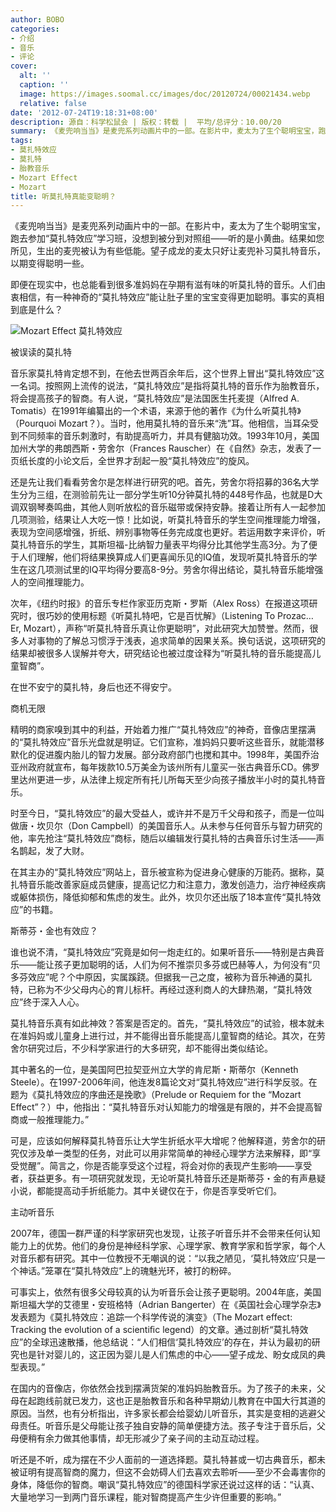 ```yaml
---
author: BOBO
categories:
- 介绍
- 音乐
- 评论
cover:
  alt: ''
  caption: ''
  image: https://images.soomal.cc/images/doc/20120724/00021434.webp
  relative: false
date: '2012-07-24T19:18:31+08:00'
description: 源自：科学松鼠会 | 版权：转载 |  平均/总评分：10.00/20
summary: 《麦兜响当当》是麦兜系列动画片中的一部。在影片中，麦太为了生个聪明宝宝，跑去参加“莫扎特效应”学习班，没想到被分到对照组――听的是小黄曲。结果如您所见，生出的麦兜被认为有些低能。望子成龙的麦太只好让麦兜补习莫扎特音乐，以期变得聪明一些。即便在现实中，也总能看到很多准妈妈在孕期有滋有味的听莫扎特的音乐……
tags:
- 莫扎特效应
- 莫扎特
- 胎教音乐
- Mozart Effect
- Mozart
title: 听莫扎特真能变聪明？
---
```


《麦兜响当当》是麦兜系列动画片中的一部。在影片中，麦太为了生个聪明宝宝，跑去参加“莫扎特效应”学习班，没想到被分到对照组――听的是小黄曲。结果如您所见，生出的麦兜被认为有些低能。望子成龙的麦太只好让麦兜补习莫扎特音乐，以期变得聪明一些。

即便在现实中，也总能看到很多准妈妈在孕期有滋有味的听莫扎特的音乐。人们由衷相信，有一种神奇的“莫扎特效应”能让肚子里的宝宝变得更加聪明。事实的真相到底是什么？

![Mozart Effect 莫扎特效应](https://images.soomal.cc/images/doc/20120724/00021434.webp)





被误读的莫扎特

音乐家莫扎特肯定想不到，在他去世两百余年后，这个世界上冒出“莫扎特效应”这一名词。按照网上流传的说法，“莫扎特效应”是指将莫扎特的音乐作为胎教音乐，将会提高孩子的智商。有人说，“莫扎特效应”是法国医生托麦提（Alfred A. Tomatis）在1991年编纂出的一个术语，来源于他的著作《为什么听莫扎特》（Pourquoi Mozart？）。当时，他用莫扎特的音乐来“洗”耳。他相信，当耳朵受到不同频率的音乐刺激时，有助提高听力，并具有健脑功效。1993年10月，美国加州大学的弗朗西斯・劳舍尔（Frances Rauscher）在《自然》杂志，发表了一页纸长度的小论文后，全世界才刮起一股“莫扎特效应”的旋风。

还是先让我们看看劳舍尔是怎样进行研究的吧。首先，劳舍尔将招募的36名大学生分为三组，在测验前先让一部分学生听10分钟莫扎特的448号作品，也就是D大调双钢琴奏鸣曲，其他人则听放松的音乐磁带或保持安静。接着让所有人一起参加几项测验，结果让人大吃一惊！比如说，听莫扎特音乐的学生空间推理能力增强，表现为空间感增强，折纸、辨别事物等任务完成度也更好。若运用数字来评价，听莫扎特音乐的学生，其斯坦福-比纳智力量表平均得分比其他学生高3分。为了便于人们理解，他们将结果换算成人们更喜闻乐见的IQ值，发现听莫扎特音乐的学生在这几项测试里的IQ平均得分要高8-9分。劳舍尔得出结论，莫扎特音乐能增强人的空间推理能力。

次年，《纽约时报》的音乐专栏作家亚历克斯・罗斯（Alex Ross）在报道这项研究时，很巧妙的使用标题《听莫扎特吧，它是百忧解》（Listening To Prozac… Er, Mozart），声称“听莫扎特音乐真让你更聪明”，对此研究大加赞誉。然而，很多人对事物的了解总习惯浮于浅表，追求简单的因果关系。换句话说，这项研究的结果却被很多人误解并夸大，研究结论也被过度诠释为“听莫扎特的音乐能提高儿童智商”。

在世不安宁的莫扎特，身后也还不得安宁。

商机无限

精明的商家嗅到其中的利益，开始着力推广“莫扎特效应”的神奇，音像店里摆满的“莫扎特效应”音乐光盘就是明证。它们宣称，准妈妈只要听这些音乐，就能潜移默化的促进腹内胎儿的智力发展。部分政府部门也搅和其中。1998年，美国乔治亚州政府就宣布，每年拨款10.5万美金为该州所有儿童买一张古典音乐CD。佛罗里达州更进一步，从法律上规定所有托儿所每天至少向孩子播放半小时的莫扎特音乐。

时至今日，“莫扎特效应”的最大受益人，或许并不是万千父母和孩子，而是一位叫做唐・坎贝尔（Don Campbell）的美国音乐人。从未参与任何音乐与智力研究的他，率先抢注“莫扎特效应”商标，随后以编辑发行莫扎特的古典音乐讨生活――声名鹊起，发了大财。

在其主办的“莫扎特效应”网站上，音乐被宣称为促进身心健康的万能药。据称，莫扎特音乐能改善家庭成员健康，提高记忆力和注意力，激发创造力，治疗神经疾病或躯体损伤，降低抑郁和焦虑的发生。此外，坎贝尔还出版了18本宣传“莫扎特效应”的书籍。

斯蒂芬・金也有效应？

谁也说不清，“莫扎特效应”究竟是如何一炮走红的。如果听音乐――特别是古典音乐――能让孩子更加聪明的话，人们为何不推崇贝多芬或巴赫等人，为何没有“贝多芬效应”呢？个中原因，实属蹊跷。但据我一己之度，被称为音乐神通的莫扎特，已称为不少父母内心的育儿标杆。再经过逐利商人的大肆热潮，“莫扎特效应”终于深入人心。

莫扎特音乐真有如此神效？答案是否定的。首先，“莫扎特效应”的试验，根本就未在准妈妈或儿童身上进行过，并不能得出音乐能提高儿童智商的结论。其次，在劳舍尔研究过后，不少科学家进行的大多研究，却不能得出类似结论。

其中著名的一位，是美国阿巴拉契亚州立大学的肯尼斯・斯蒂尔（Kenneth Steele）。在1997-2006年间，他连发8篇论文对“莫扎特效应”进行科学反驳。在题为《莫扎特效应的序曲还是挽歌》（Prelude or Requiem for the “Mozart Effect”？）中，他指出：“莫扎特音乐对认知能力的增强是有限的，并不会提高智商或一般推理能力。”

可是，应该如何解释莫扎特音乐让大学生折纸水平大增呢？他解释道，劳舍尔的研究仅涉及单一类型的任务，对此可以用非常简单的神经心理学方法来解释，即“享受觉醒”。简言之，你是否能享受这个过程，将会对你的表现产生影响――享受者，获益更多。有一项研究就发现，无论听莫扎特音乐还是斯蒂芬・金的有声悬疑小说，都能提高动手折纸能力。其中关键仅在于，你是否享受听它们。

主动听音乐

2007年，德国一群严谨的科学家研究也发现，让孩子听音乐并不会带来任何认知能力上的优势。他们的身份是神经科学家、心理学家、教育学家和哲学家，每个人对音乐都有研究。其中一位教授不无嘲讽的说：“以我之陋见，‘莫扎特效应’只是一个神话。”笼罩在“莫扎特效应”上的瑰魅光环，被打的粉碎。

可事实上，依然有很多父母较真的认为听音乐会让孩子更聪明。2004年底，美国斯坦福大学的艾德里・安班格特（Adrian Bangerter）在《英国社会心理学杂志》发表题为《莫扎特效应：追踪一个科学传说的演变》（The Mozart effect: Tracking the evolution of a scientiﬁc legend）的文章。通过剖析“莫扎特效应”的全球迅速散播，他总结说：“人们相信‘莫扎特效应’的存在，并认为最初的研究也是针对婴儿的，这正因为婴儿是人们焦虑的中心――望子成龙、盼女成凤的典型表现。”

在国内的音像店，你依然会找到摆满货架的准妈妈胎教音乐。为了孩子的未来，父母在起跑线前就已发力，这也正是胎教音乐和各种早期幼儿教育在中国大行其道的原因。当然，也有分析指出，许多家长都会给婴幼儿听音乐，其实是变相的逃避父母责任。听音乐是父母能让孩子独自安静的简单便捷方法。孩子专注于音乐后，父母便稍有余力做其他事情，却无形减少了亲子间的主动互动过程。

听还是不听，成为摆在不少人面前的一道选择题。莫扎特甚或一切古典音乐，都未被证明有提高智商的魔力，但这不会妨碍人们去喜欢去聆听――至少不会毒害你的身体，降低你的智商。嘲讽“莫扎特效应”的德国科学家还说过这样的话：“认真、大量地学习一到两门音乐课程，能对智商提高产生少许但重要的影响。”